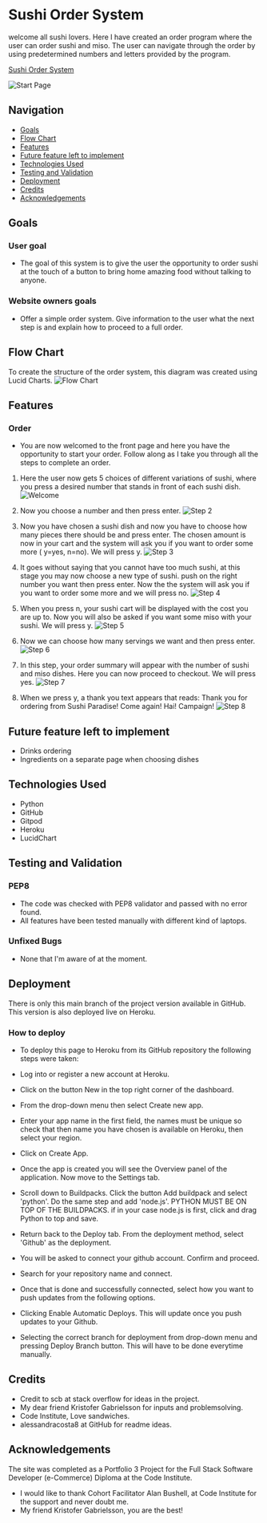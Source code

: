 # Sushi Order System

welcome all sushi lovers. Here I have created an order program where the user can order sushi and miso. The user can navigate through the order by using predetermined numbers and letters provided by the program.

[Sushi Order System](https://sushi-order-system-a713e9a7b19b.herokuapp.com/)

![Start Page](./readme.images/startup-page.png)

## Navigation
- [Goals](#goals)
- [Flow Chart](#flow-chart)
- [Features](#features)
- [Future feature left to implement](#future-feature-left-to-implement)
- [Technologies Used](#technologies-used)
- [Testing and Validation](#testing-and-validation)
- [Deployment](#deployment)
- [Credits](#credits)
- [Acknowledgements](#acknowledgements)
## Goals

### User goal
  - The goal of this system is to give the user the opportunity to order sushi at the touch of a button to bring home amazing food without talking to anyone.

### Website owners goals
  - Offer a simple order system.
  Give information to the user what the next step is and explain how to proceed to a full order.

## Flow Chart

To create the structure of the order system, this diagram was created using Lucid Charts.
![Flow Chart](./readme.images/flowchart.png)
## Features

### Order

- You are now welcomed to the front page and here you have the opportunity to start your order. 
Follow along as I take you through all the steps to complete an order.


1. Here the user now gets 5 choices of different variations of sushi, where you press a desired number that stands in front of each sushi dish.
![Welcome](./readme.images/welcome.png)

2. Now you choose a number and then press enter. 
![Step 2](./readme.images/step-2.png)

3. Now you have chosen a sushi dish and now you have to choose how many pieces there should be and press enter. The chosen amount is now in your cart and the system will ask you if you want to order some more ( y=yes, n=no). We will press y.
![Step 3](./readme.images/step-3.png)

4. It goes without saying that you cannot have too much sushi, at this stage you may now choose a new type of sushi. push on the right number you want then press enter. Now the the system will ask you if you want to order some more and we will press no.
![Step 4](./readme.images/step-4.png)

5. When you press n, your sushi cart will be displayed with the cost you are up to. Now you will also be asked if you want some miso with your sushi. We will press y.
![Step 5](./readme.images/step-5.png)

6. Now we can choose how many servings we want and then press enter.
![Step 6](./readme.images/step-6.png)

7. In this step, your order summary will appear with the number of sushi and miso dishes. Here you can now proceed to checkout. We will press yes.
![Step 7](./readme.images/step-7.png)

8. When we press y, a thank you text appears that reads: Thank you for ordering from Sushi Paradise! Come again! Hai! Campaign!
![Step 8](./readme.images/step-8.png)

## Future feature left to implement

 - Drinks ordering
 - Ingredients on a separate page when choosing dishes
 
 ## Technologies Used
 
- Python
- GitHub
- Gitpod
- Heroku
- LucidChart

## Testing and Validation

### PEP8
- The code was checked with PEP8 validator and passed with no error found.
- All features have been tested manually with different kind of laptops.

### Unfixed Bugs
- None that I'm aware of at the moment.

## Deployment

 There is only this main branch of the project version available in GitHub. This version is also deployed live on Heroku.

### How to deploy
- To deploy this page to Heroku from its GitHub repository the following steps were taken:

- Log into or register a new account at Heroku.

- Click on the button New in the top right corner of the dashboard.

- From the drop-down menu then select Create new app.

- Enter your app name in the first field, the names must be unique so check that then name you have chosen is available on Heroku, then select your region.

- Click on Create App.

- Once the app is created you will see the Overview panel of the application. Now move to the Settings tab.

- Scroll down to Buildpacks. Click the button Add buildpack and select 'python'. Do the same step and add 'node.js'. PYTHON MUST BE ON TOP OF THE BUILDPACKS. if in your case node.js is first, click and drag Python to top and save.

- Return back to the Deploy tab. From the deployment method, select 'Github' as the deployment.

- You will be asked to connect your github account. Confirm and proceed.

- Search for your repository name and connect.

- Once that is done and successfully connected, select how you want to push updates from the following options.

- Clicking Enable Automatic Deploys. This will update once you push updates to your Github.

- Selecting the correct branch for deployment from drop-down menu and pressing Deploy Branch button. This will have to be done everytime manually.

## Credits

- Credit to scb at stack overflow for ideas in the project.
- My dear friend Kristofer Gabrielsson for inputs and problemsolving.
- Code Institute, Love sandwiches.
- alessandracosta8 at GitHub for readme ideas.
## Acknowledgements

The site was completed as a Portfolio 3 Project for the Full Stack Software Developer (e-Commerce) Diploma at the Code Institute.
- I would like to thank Cohort Facilitator Alan Bushell, at Code Institute for the support and never doubt me.
- My friend Kristofer Gabrielsson, you are the best!
